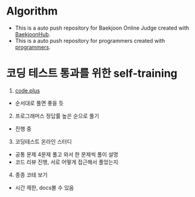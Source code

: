# Algorithm
- This is a auto push repository for Baekjoon Online Judge created with [BaekjoonHub](https://github.com/BaekjoonHub/BaekjoonHub).
- This is a auto push repository for programmers created with [programmers](https://programmers.co.kr).


# 코딩 테스트 통과를 위한 self-training
1. [code.plus](https://www.acmicpc.net/workbook/codeplus)
- 순서대로 풀면 좋을 듯

2. 프로그래머스 정답률 높은 순으로 풀기
- 진행 중

3. 코딩테스트 온라인 스터디
- 공통 문제 4문제 풀고 와서 한 문제씩 풀이 설명
- 코드 리뷰 진행, 서로 어떻게 접근해서 풀었는지

4. 종종 코테 보기
- 시간 제한, docs볼 수 있음
